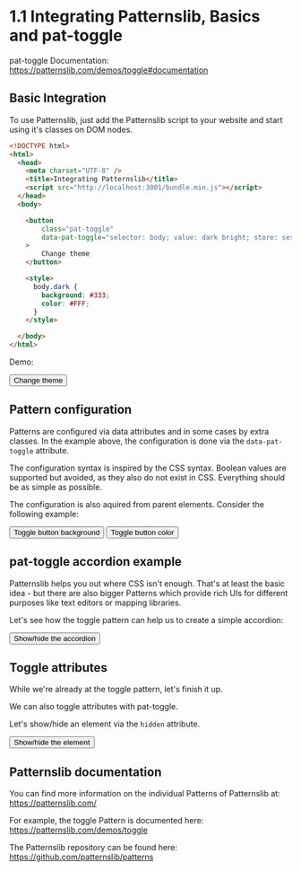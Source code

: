 # 1.1 Integrating Patternslib, Basics and pat-toggle

pat-toggle Documentation: https://patternslib.com/demos/toggle#documentation


## Basic Integration

To use Patternslib, just add the Patternslib script to your website and start using it's classes on DOM nodes.

```html
<!DOCTYPE html>
<html>
  <head>
    <meta charset="UTF-8" />
    <title>Integrating Patternslib</title>
    <script src="http://localhost:3001/bundle.min.js"></script>
  </head>
  <body>

    <button
        class="pat-toggle"
        data-pat-toggle="selector: body; value: dark bright; store: session"
    >
        Change theme
    </button>

    <style>
      body.dark {
        background: #333;
        color: #FFF;
      }
    </style>

  </body>
</html>

```

Demo:

<button
    class="pat-toggle"
    data-pat-toggle="
      selector: body;
      value: dark bright;
      store: session">
  Change theme
</button>

<style>
  body.dark {
    background: #333;
    color: #FFF;
  }
</style>


## Pattern configuration

Patterns are configured via data attributes and in some cases by extra classes.
In the example above, the configuration is done via the ``data-pat-toggle`` attribute.

The configuration syntax is inspired by the CSS syntax.
Boolean values are supported but avoided, as they also do not exist in CSS.
Everything should be as simple as possible.

The configuration is also aquired from parent elements.
Consider the following example:


<div class="pat-clone-code">
<div data-pat-toggle="selector: button.pat-toggle">
  <button class="pat-toggle" data-pat-toggle="value: bg-red default">Toggle button background</button>
  <button class="pat-toggle" data-pat-toggle="value: fg-blue default">Toggle button color</button>
  <style>
    .bg-red { background-color: red; }
    .fg-blue { color: blue; }
  </style>
</div>
</div>


## pat-toggle accordion example

Patternslib helps you out where CSS isn't enough.
That's at least the basic idea - but there are also bigger Patterns which provide rich UIs for different purposes like text editors or mapping libraries.

Let's see how the toggle pattern can help us to create a simple accordion:


<div class="pat-clone-code">
<div>
  <button class="pat-toggle" data-pat-toggle="selector: #example-1-1--accordion; value: opened closed">Show/hide the accordion</button>
  <section id="example-1-1--accordion" class="closed">
    <img src="https://picsum.photos/400/600" alt="random image from the internet" />
  </section>
  <style>
    .closed {
      height: 0;
      overflow: hidden;
      transition: height 1s;
    }
    .opened {
      height: 600px;
      overflow: hidden;
      transition: height 1s
    }
  </style>
</div>
</div>


## Toggle attributes

While we're already at the toggle pattern, let's finish it up.

We can also toggle attributes with pat-toggle.

Let's show/hide an element via the ``hidden`` attribute.


<div class="pat-clone-code">
<div>
  <button class="pat-toggle" data-pat-toggle="selector: #example-1-1--show-hide; attribute: hidden">Show/hide the element</button>
  <section id="example-1-1--show-hide" hidden>
    <img src="https://picsum.photos/400/600" alt="random image from the internet" />
  </section>
</div>
</div>


## Patternslib documentation

You can find more information on the individual Patterns of Patternslib at: https://patternslib.com/

For example, the toggle Pattern is documented here: https://patternslib.com/demos/toggle

The Patternslib repository can be found here: https://github.com/patternslib/patterns

